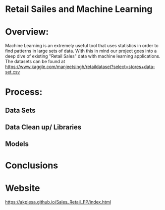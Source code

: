 # Retail Sailes and Machine Learning

# Overview:
Machine Learning is an extremely useful tool that uses statistics in order to find patterns in large sets of data. With this in mind our project goes into a deep dive of existing "Retail Sales" data with machine learning applications. The datasets can be found at https://www.kaggle.com/manjeetsingh/retaildataset?select=stores+data-set.csv 

# Process:
## Data Sets 

## Data Clean up/ Libraries

## Models

# Conclusions

# Website
https://akplesa.github.io/Sales_Retail_FP/index.html

